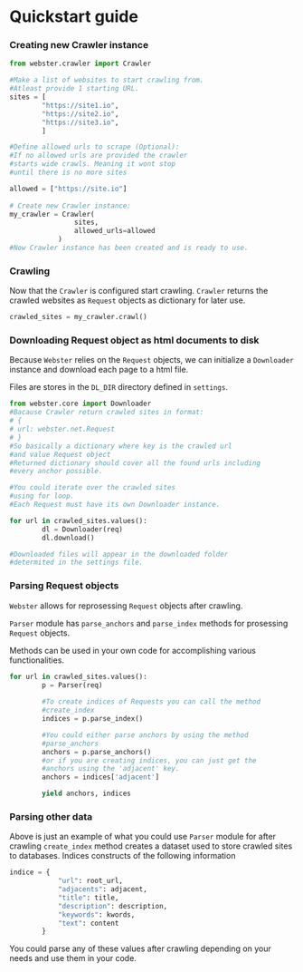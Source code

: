 # Quickstart guide

### Creating new Crawler instance
```python
from webster.crawler import Crawler

#Make a list of websites to start crawling from.
#Atleast provide 1 starting URL.
sites = [ 
        "https://site1.io",
        "https://site2.io", 
        "https://site3.io", 
        ]

#Define allowed urls to scrape (Optional):
#If no allowed urls are provided the crawler 
#starts wide crawls. Meaning it wont stop 
#until there is no more sites

allowed = ["https://site.io"]
    
# Create new Crawler instance:
my_crawler = Crawler(
                sites, 
                allowed_urls=allowed
            )
#Now Crawler instance has been created and is ready to use.

```
### Crawling

Now that the `Crawler` is configured start crawling.
`Crawler` returns the crawled websites as `Request` 
objects as dictionary for later use.

```Python
crawled_sites = my_crawler.crawl()
```

### Downloading Request object as html documents to disk

Because `Webster` relies on the `Request` objects, we can initialize a `Downloader` instance and download each page to a html file.

Files are stores in the `DL_DIR` directory defined in `settings`.

```Python
from webster.core import Downloader
#Bacause Crawler return crawled sites in format:
# {
# url: webster.net.Request 
# }
#So basically a dictionary where key is the crawled url
#and value Request object
#Returned dictionary should cover all the found urls including
#every anchor possible.

#You could iterate over the crawled sites
#using for loop.
#Each Request must have its own Downloader instance.

for url in crawled_sites.values():
        dl = Downloader(req)
        dl.download()

#Downloaded files will appear in the downloaded folder 
#determited in the settings file.
```

### Parsing Request objects

`Webster` allows for reprosessing `Request` objects after crawling.

`Parser` module has `parse_anchors` and `parse_index` methods for prosessing `Request` objects.

Methods can be used in your own code for accomplishing various functionalities.

```Python
for url in crawled_sites.values():
        p = Parser(req)
        
        #To create indices of Requests you can call the method
        #create_index
        indices = p.parse_index()

        #You could either parse anchors by using the method
        #parse_anchors
        anchors = p.parse_anchors()
        #or if you are creating indices, you can just get the
        #anchors using the 'adjacent' key.
        anchors = indices['adjacent']

        yield anchors, indices
```

### Parsing other data

Above is just an example of what you could use `Parser` module for after crawling
`create_index` method creates a dataset used to store crawled sites to databases.
Indices constructs of the following information
```Python
indice = {
            "url": root_url,
            "adjacents": adjacent,
            "title": title,
            "description": description,
            "keywords": kwords,
            "text": content
        }
```
You could parse any of these values after crawling depending on your needs and use them in your code.